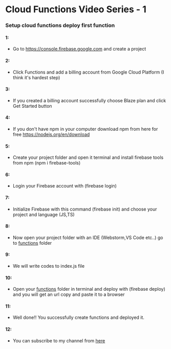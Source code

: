 # Cloud Functions Video Series - 1
### Setup cloud functions deploy first function
#### 1:
- Go to https://console.firebase.google.com and create a project
#### 2:
- Click Functions and add a billing account from Google Cloud Platform (I think it's hardest step)
#### 3:
- If you created a billing account successfully choose Blaze plan and click Get Started button
#### 4:
- If you don't have npm in your computer download npm from here for free https://nodejs.org/en/download
#### 5:
- Create your project folder and open it terminal and install firebase tools from npm (npm i firebase-tools)
#### 6:
- Login your Firebase account with (firebase login)
#### 7:
- Initialize Firebase with this command (firebase init) and choose your project and language (JS,TS)
#### 8:
- Now open your project folder with an IDE (Webstorm,VS Code etc..) go to <ins>functions</ins> folder 
#### 9:
- We will write codes to index.js file 
#### 10:
- Open your <ins>functions</ins> folder in terminal and deploy with (firebase deploy) and you will get an url copy and paste it to a browser
#### 11:
- Well done!! You successfully create functions and deployed it.
#### 12:
- You can subscribe to my channel from [here](shorturl.at/twyJO)

